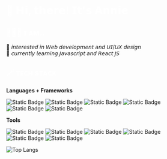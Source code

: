 # <span style="color:white">👋 𝗛𝗶, 𝘁𝗵𝗲𝗿𝗲! 𝗜𝘁'𝘀 𝗔𝗻𝗻𝗶𝗲</span>

## <span style="color:white">👩🏻‍💻 ɪ ᴀᴍ..</span>
👀 𝘪𝘯𝘵𝘦𝘳𝘦𝘴𝘵𝘦𝘥 𝘪𝘯 𝘞𝘦𝘣 𝘥𝘦𝘷𝘦𝘭𝘰𝘱𝘮𝘦𝘯𝘵 𝘢𝘯𝘥 𝘜𝘐/𝘜𝘟 𝘥𝘦𝘴𝘪𝘨𝘯<br>
🌱 𝘤𝘶𝘳𝘳𝘦𝘯𝘵𝘭𝘺 𝘭𝘦𝘢𝘳𝘯𝘪𝘯𝘨 𝘑𝘢𝘷𝘢𝘴𝘤𝘳𝘪𝘱𝘵 𝘢𝘯𝘥 𝘙𝘦𝘢𝘤𝘵 𝘑𝘚

## <span style="color:white"> 🪄 ᴛᴇᴄʜ sᴛᴀᴄᴋ</span>

**Languages + Frameworks**

![Static Badge](https://img.shields.io/badge/HTML5-E34F26?style=for-the-badge&logo=html5&logoColor=white)
![Static Badge](https://img.shields.io/badge/css3-1572B6?style=for-the-badge&logo=css3&logoColor=white)
![Static Badge](https://img.shields.io/badge/javascript-%23F7DF1E?style=for-the-badge&logo=javascript&logoColor=black)
![Static Badge](https://img.shields.io/badge/bootstrap-%237952B3?style=for-the-badge&logo=bootstrap&logoColor=white)
![Static Badge](https://img.shields.io/badge/sass-%23CC6699?style=for-the-badge&logo=sass&logoColor=white)
![Static Badge](https://img.shields.io/badge/react-%2361DAFB?style=for-the-badge&logo=react&logoColor=black)

**Tools**

![Static Badge](https://img.shields.io/badge/VS%20Code-%23007ACC?style=for-the-badge&logo=visualstudiocode&logoColor=white)
![Static Badge](https://img.shields.io/badge/Git-%23FF6666?style=for-the-badge&logo=git&logoColor=white)
![Static Badge](https://img.shields.io/badge/github-white?style=for-the-badge&logo=github&logoColor=black)
![Static Badge](https://img.shields.io/badge/adobe%20photoshop-%2383B81A?style=for-the-badge&logo=adobephotoshop&logoColor=white)
![Static Badge](https://img.shields.io/badge/adobe%20illustrator-%23FF9A00?style=for-the-badge&logo=adobeillustrator&logoColor=white)
![Static Badge](https://img.shields.io/badge/figma-%23F24E1E?style=for-the-badge&logo=figma&logoColor=white)

![Top Langs](https://github-readme-stats.vercel.app/api/top-langs/?username=anniekang-dev&hide_progress=true)

